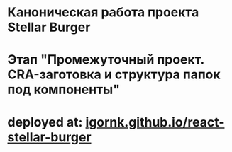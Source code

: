 # Каноническая работа проекта Stellar Burger 
# Этап "Промежуточный проект. CRA-заготовка и структура папок под компоненты"
# deployed at: [igornk.github.io/react-stellar-burger](igornk.github.io/react-stellar-burger)

